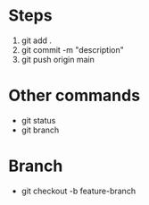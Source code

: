 # Steps
1. git add .
2. git commit -m "description"
3. git push origin main

# Other commands
- git status
- git branch

# Branch 
- git checkout -b feature-branch
